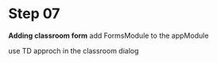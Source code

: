 # Step 07

**Adding classroom form**
add FormsModule to the appModule

use TD approch in the classroom dialog

